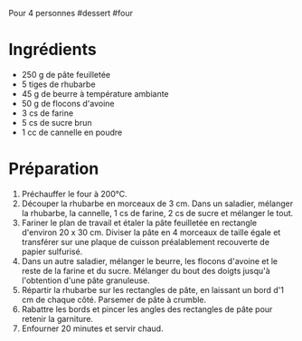 Pour 4 personnes 
#dessert #four 

# Ingrédients 

- 250 g de pâte feuilletée
- 5 tiges de rhubarbe
- 45 g de beurre à température ambiante
- 50 g de flocons d'avoine
- 3 cs de farine
- 5 cs de sucre brun
- 1 cc de cannelle en poudre

# Préparation

1. Préchauffer le four à 200°C. 
2. Découper la rhubarbe en morceaux de 3 cm. Dans un saladier, mélanger la rhubarbe, la cannelle, 1 cs de farine, 2 cs de sucre et mélanger le tout. 
3. Fariner le plan de travail et étaler la pâte feuilletée en rectangle d'environ 20 x 30 cm. Diviser la pâte en 4 morceaux de taille égale et transférer sur une plaque de cuisson préalablement recouverte de papier sulfurisé. 
4. Dans un autre saladier, mélanger le beurre, les flocons d'avoine et le reste de la farine et du sucre. Mélanger du bout des doigts jusqu'à l'obtention d'une pâte granuleuse. 
5. Répartir la rhubarbe sur les rectangles de pâte, en laissant un bord d'1 cm de chaque côté. Parsemer de pâte à crumble. 
6. Rabattre les bords et pincer les angles des rectangles de pâte pour retenir la garniture. 
7. Enfourner 20 minutes et servir chaud. 